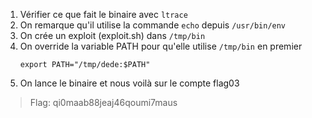 1. Vérifier ce que fait le binaire avec `ltrace`
2. On remarque qu'il utilise la commande `echo` depuis `/usr/bin/env`
3. On crée un exploit (exploit.sh) dans `/tmp/bin`
4. On override la variable PATH pour qu'elle utilise `/tmp/bin` en premier
   ```
   export PATH="/tmp/dede:$PATH"
   ```
5. On lance le binaire et nous voilà sur le compte flag03

> Flag: qi0maab88jeaj46qoumi7maus